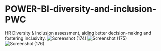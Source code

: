 # POWER-BI-diversity-and-inclusion-PWC
HR Diversity &amp; Inclusion assessment, aiding better decision-making and fostering inclusivity.
![Screenshot (174)](https://github.com/AbhishekSuneja/POWER-BI-diversity-and-inclusion-PWC/assets/136248049/7cfadaa1-7993-4675-8b5c-49007cf7e317)
![Screenshot (175)](https://github.com/AbhishekSuneja/POWER-BI-diversity-and-inclusion-PWC/assets/136248049/64ce91a4-dd5f-4037-b22d-7008792979cd)
![Screenshot (176)](https://github.com/AbhishekSuneja/POWER-BI-diversity-and-inclusion-PWC/assets/136248049/1295759e-1dc8-4905-8da9-dce9acd4eda3)



